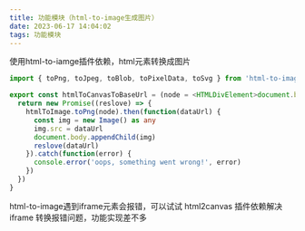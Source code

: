 ```yaml
---
title: 功能模块（html-to-image生成图片）
date: 2023-06-17 14:04:02
tags: 功能模块
--- 
```


使用html-to-iamge插件依赖，html元素转换成图片

<!-- more -->

```ts
import { toPng, toJpeg, toBlob, toPixelData, toSvg } from 'html-to-image'

export const htmlToCanvasToBaseUrl = (node = <HTMLDivElement>document.body) => {
  return new Promise((reslove) => {
    htmlToImage.toPng(node).then(function(dataUrl) {
      const img = new Image() as any
      img.src = dataUrl
      document.body.appendChild(img)
      reslove(dataUrl)
    }).catch(function(error) {
      console.error('oops, something went wrong!', error)
    })
  })
}
```

html-to-image遇到iframe元素会报错，可以试试 html2canvas 插件依赖解决 iframe 转换报错问题，功能实现差不多

<!-- more -->